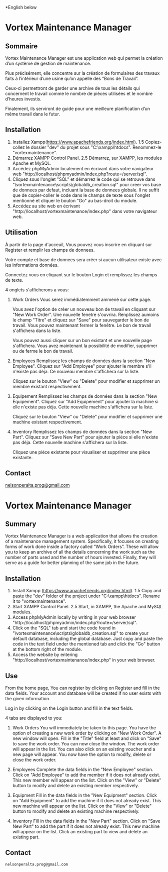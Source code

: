 *English below

# Vortex Maintenance Manager
	
## Sommaire
Vortex Maintenance Manager est une application web qui permet la création d’un système de gestion de maintenance.

Plus précisément, elle concentre sur la création de formulaires des travaux faits à l’intérieur d’une usine qu’on appelle des “Bons de Travail”.

Ceux-ci permettront de garder une archive de tous les détails qui concernent le travail comme le nombre de pièces utilisées et le nombre d’heures investis.

Finalement, ils serviront de guide pour une meilleure planification d’un même travail dans le futur.

## Installation
1. Installez Xampp(https://www.apachefriends.org/index.html).
	1.5 Copiez-collez le dossier "dev" du projet sous "C:\xampp\htdocs\". Renommez-le "vortexmaintenance".
2. Démarrez XAMPP Control Panel.
	2.5 Démarrez, sur XAMPP, les modules Apache et MySQL.
3. Accédez phpMyAdmin localement en écrivant dans votre navigateur web "http://localhost/phpmyadmin/index.php?route=/server/sql".
4. Cliquez sous l'onglet "SQL" et démarrez le code qui se retrouve dans "\vortexmaintenance\scripts\globaldb_creation.sql" 
	pour creer vos base de donnees par defaut, incluant la base de donnees globale. Il ne suffit que de copier-coller le code
	dans le champs de texte sous l'onglet mentionné et cliquer le bouton "Go" au bas-droit du module.
5. Accédez au site web en écrivant "http://localhost/vortexmaintenance/index.php" dans votre navigateur web.

## Utilisation
À partir de la page d'acceuil, Vous pouvez vous inscrire en cliquant sur Register et remplir les champs de donnees.

Votre compte et base de donnees sera créer si aucun utilisateur existe avec les informations données.

Connectez vous en cliquant sur le bouton Login et remplissez les champs de texte.

4 onglets s'afficherons a vous:
1. Work Orders
	Vous serez immédiatemment ammené sur cette page.
	
	Vous avez l'option de créer un nouveau bon de travail en cliquant sur "New Work Order". Une nouvelle fenetre s'ouvrira.
	Renplissez aumoins le champ "Titre" et cliquez sur "Save" pour sauvegarder le bon de travail. Vous pouvez maintenant fermer la fenêtre.
	Le bon de travail s'affichera dans la liste.
	
	Vous pouvez aussi cliquer sur un bon existant et une nouvelle page s'affichera. 
	Vous avez maintenant la possibilité de modifier, supprimer ou de ferme le bon de travail.
	
2. Employees
	Remplissez les champs de données dans la section "New Employee". Cliquez sur "Add Employee" pour ajouter le membre s'il n'existe pas déja.
	Ce nouveau membre s'affichera sur la liste.
	
	Cliquez sur le bouton "View" ou "Delete" pour modifier et supprimer un membre existant respectivement.
3. Equipement
	Remplissez les champs de données dans la section "New Equipement". Cliquez sur "Add Equipement" pour ajouter la machine si elle n'existe pas déja.
	Cette nouvelle machine s'affichera sur la liste.
	
	Cliquez sur le bouton "View" ou "Delete" pour modifier et supprimer une machine existant respectivement.
4. Inventory
	Remplissez les champs de données dans la section "New Part". Cliquez sur "Save New Part" pour ajouter la pièce si elle n'existe pas déja.
	Cette nouvelle machine s'affichera sur la liste.
	
	Cliquez une pièce existante pour visualiser et supprimer une pièce existante.
## Contact
nelsonperalta.prog@gmail.com

# Vortex Maintenance Manager

## Summary
Vortex Maintenance Manager is a web application that allows the creation of a maintenance management system.
Specifically, it focuses on creating forms of work done inside a factory called “Work Orders”.
These will allow you to keep an archive of all the details concerning the work such as the number of parts used and the number of hours invested.
Finally, they will serve as a guide for better planning of the same job in the future.
	
## Installation
1. Install Xampp (https://www.apachefriends.org/index.html).
	1.5 Copy and paste the "dev" folder of the project under "C:\xampp\htdocs\". Rename it to "vortexmaintenance".
2. Start XAMPP Control Panel.
	2.5 Start, in XAMPP, the Apache and MySQL modules.
3. Access phpMyAdmin locally by writing in your web browser "http://localhost/phpmyadmin/index.php?route=/server/sql".
4. Click on the "SQL" tab and start the code found in "\vortexmaintenance\scripts\globaldb_creation.sql"
	to create your default database, including the global database. Just copy and paste the code
	in the text field under the mentioned tab and click the "Go" button at the bottom right of the module.
5. Access the website by entering "http://localhost/vortexmaintenance/index.php" in your web browser.
	
## Use
From the home page, You can register by clicking on Register and fill in the data fields.
Your account and database will be created if no user exists with the given information.

Log in by clicking on the Login button and fill in the text fields.

4 tabs are displayed to you:
1. Work Orders
You will immediately be taken to this page.
You have the option of creating a new work order by clicking on "New Work Order". A new window will open.
Fill in the "Title" field at least and click on "Save" to save the work order. You can now close the window.
The work order will appear in the list.
You can also click on an existing voucher and a new page will appear.
You now have the option to modify, delete or close the work order.

2. Employees
Complete the data fields in the "New Employee" section. Click on "Add Employee" to add the member if it does not already exist.
This new member will appear on the list.
Click on the "View" or "Delete" button to modify and delete an existing member respectively.

3. Equipment
Fill in the data fields in the "New Equipment" section. Click on "Add Equipment" to add the machine if it does not already exist.
This new machine will appear on the list.
Click on the "View" or "Delete" button to modify and delete an existing machine respectively.
4. Inventory
Fill in the data fields in the "New Part" section. Click on "Save New Part" to add the part if it does not already exist.
This new machine will appear on the list.
Click an existing part to view and delete an existing part.
		
## Contact
	nelsonperalta.prog@gmail.com